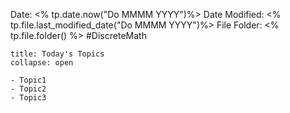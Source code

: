 Date: <% tp.date.now("Do MMMM YYYY")%>
Date Modified: <% tp.file.last_modified_date("Do MMMM YYYY")%>
File Folder: <% tp.file.folder() %>
#DiscreteMath

```ad-abstract
title: Today's Topics
collapse: open

- Topic1
- Topic2
- Topic3

```


